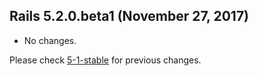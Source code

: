 ## Rails 5.2.0.beta1 (November 27, 2017) ##

*   No changes.

Please check [5-1-stable](https://github.com/rails/rails/blob/5-1-stable/guides/CHANGELOG.md) for previous changes.
